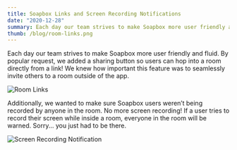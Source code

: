 ```yaml
---
title: Soapbox Links and Screen Recording Notifications
date: "2020-12-28"
summary: Each day our team strives to make Soapbox more user friendly and fluid. By popular request, we added a sharing button so users can hop into a room directly from a link!
thumb: /blog/room-links.png
---
```


Each day our team strives to make Soapbox more user friendly and fluid. By popular request, we added a sharing button so users can hop into a room directly from a link! We knew how important this feature was to seamlessly invite others to a room outside of the app.

![Room Links](/blog/room-links.png)

Additionally, we wanted to make sure Soapbox users weren’t being recorded by anyone in the room. No more screen recording! If a user tries to record their screen while inside a room, everyone in the room will be warned. Sorry... you just had to be there.

![Screen Recording Notification](/blog/screen-recording.png)
